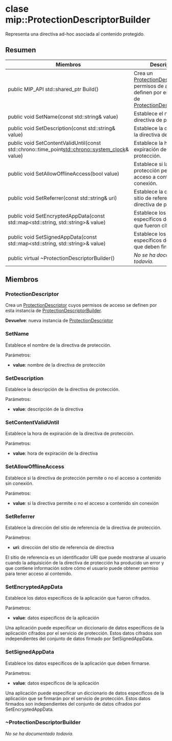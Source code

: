 # <a name="class-mipprotectiondescriptorbuilder"></a>clase mip::ProtectionDescriptorBuilder 
Representa una directiva ad-hoc asociada al contenido protegido.
  
## <a name="summary"></a>Resumen
 Miembros                        | Descripciones                                
--------------------------------|---------------------------------------------
public MIP_API std::shared_ptr<ProtectionDescriptor> Build()  |  Crea un [ProtectionDescriptor](class_mip_protectiondescriptor.md) cuyos permisos de acceso se definen por esta instancia de [ProtectionDescriptorBuilder](class_mip_protectiondescriptorbuilder.md).
 public void SetName(const std::string& value)  |  Establece el nombre de la directiva de protección.
 public void SetDescription(const std::string& value)  |  Establece la descripción de la directiva de protección.
public void SetContentValidUntil(const std::chrono::time_point<std::chrono::system_clock>& value)  |  Establece la hora de expiración de la directiva de protección.
 public void SetAllowOfflineAccess(bool value)  |  Establece si la directiva de protección permite o no el acceso a contenido sin conexión.
 public void SetReferrer(const std::string& uri)  |  Establece la dirección del sitio de referencia de la directiva de protección.
public void SetEncryptedAppData(const std::map<std::string, std::string>& value)  |  Establece los datos específicos de la aplicación que fueron cifrados.
public void SetSignedAppData(const std::map<std::string, std::string>& value)  |  Establece los datos específicos de la aplicación que deben firmarse.
 public virtual ~ProtectionDescriptorBuilder()  | _No se ha documentado todavía._
  
## <a name="members"></a>Miembros
  
### <a name="protectiondescriptor"></a>ProtectionDescriptor
Crea un [ProtectionDescriptor](class_mip_protectiondescriptor.md) cuyos permisos de acceso se definen por esta instancia de [ProtectionDescriptorBuilder](class_mip_protectiondescriptorbuilder.md).

  
**Devuelve**: nueva instancia de [ProtectionDescriptor](class_mip_protectiondescriptor.md)
  
### <a name="setname"></a>SetName
Establece el nombre de la directiva de protección.

Parámetros:  
* **value**: nombre de la directiva de protección


  
### <a name="setdescription"></a>SetDescription
Establece la descripción de la directiva de protección.

Parámetros:  
* **value**: descripción de la directiva


  
### <a name="setcontentvaliduntil"></a>SetContentValidUntil
Establece la hora de expiración de la directiva de protección.

Parámetros:  
* **value**: hora de expiración de la directiva


  
### <a name="setallowofflineaccess"></a>SetAllowOfflineAccess
Establece si la directiva de protección permite o no el acceso a contenido sin conexión.

Parámetros:  
* **value**: si la directiva permite o no el acceso a contenido sin conexión


  
### <a name="setreferrer"></a>SetReferrer
Establece la dirección del sitio de referencia de la directiva de protección.

Parámetros:  
* **uri**: dirección del sitio de referencia de directiva


El sitio de referencia es un identificador URI que puede mostrarse al usuario cuando la adquisición de la directiva de protección ha producido un error y que contiene información sobre cómo el usuario puede obtener permiso para tener acceso al contenido.
  
### <a name="setencryptedappdata"></a>SetEncryptedAppData
Establece los datos específicos de la aplicación que fueron cifrados.

Parámetros:  
* **value**: datos específicos de la aplicación


Una aplicación puede especificar un diccionario de datos específicos de la aplicación cifrados por el servicio de protección. Estos datos cifrados son independientes del conjunto de datos firmado por SetSignedAppData.
  
### <a name="setsignedappdata"></a>SetSignedAppData
Establece los datos específicos de la aplicación que deben firmarse.

Parámetros:  
* **value**: datos específicos de la aplicación


Una aplicación puede especificar un diccionario de datos específicos de la aplicación que se firmarán por el servicio de protección. Estos datos firmados son independientes del conjunto de datos cifrados por SetEncryptedAppData.
  
### <a name="protectiondescriptorbuilder"></a>~ProtectionDescriptorBuilder
_No se ha documentado todavía._
